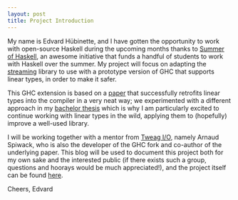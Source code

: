 ```yaml
---
layout: post
title: Project Introduction
---
```


My name is Edvard Hübinette, and I have gotten the opportunity to work with open-source Haskell during the upcoming months thanks to [Summer of Haskell](https://summer.haskell.org/), an awesome initiative that funds a handful of students to work with Haskell over the summer. My project will focus on adapting the [streaming](https://hackage.haskell.org/package/streaming) library to use with a prototype version of GHC that supports linear types, in order to make it safer. 

This GHC extension is based on a [paper](https://github.com/tweag/linear-types/releases/download/v1.0/hlt.pdf) that successfully retrofits linear types into the compiler in a very neat way; we experimented with a different approach in my [bachelor thesis](https://github.com/m0ar/lollipop) which is why I am particularly excited to continue working with linear types in the wild, applying them to (hopefully) improve a well-used library.

I will be working together with a mentor from [Tweag I/O](https://www.tweag.io/), namely Arnaud Spiwack, who is also the developer of the GHC fork and co-author of the underlying paper. This blog will be used to document this project both for my own sake and the interested public (if there exists such a group, questions and hoorays would be much appreciated!), and the project itself can be found [here](https://github.com/m0ar/safe-streaming).

Cheers,
Edvard


